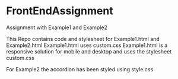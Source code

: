 # FrontEndAssignment
Assignment with Example1 and Example2

This Repo contains code and stylesheet for Example1.html and Example2.html
Example1.html uses custom.css
Example1.html is a responsive solution for mobile and desktop and uses the stylesheet custom.css

For Example2 the accordion has been styled using style.css

